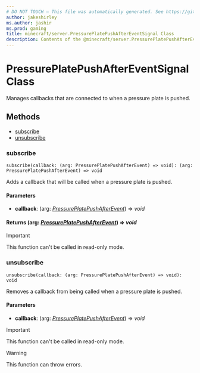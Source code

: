 ```yaml
---
# DO NOT TOUCH — This file was automatically generated. See https://github.com/mojang/minecraftapidocsgenerator to modify descriptions, examples, etc.
author: jakeshirley
ms.author: jashir
ms.prod: gaming
title: minecraft/server.PressurePlatePushAfterEventSignal Class
description: Contents of the @minecraft/server.PressurePlatePushAfterEventSignal class.
---
```

# PressurePlatePushAfterEventSignal Class

Manages callbacks that are connected to when a pressure plate is pushed.

## Methods
- [subscribe](#subscribe)
- [unsubscribe](#unsubscribe)

### **subscribe**
`
subscribe(callback: (arg: PressurePlatePushAfterEvent) => void): (arg: PressurePlatePushAfterEvent) => void
`

Adds a callback that will be called when a pressure plate is pushed.

#### **Parameters**
- **callback**: (arg: [*PressurePlatePushAfterEvent*](PressurePlatePushAfterEvent.md)) => *void*

#### **Returns** (arg: [*PressurePlatePushAfterEvent*](PressurePlatePushAfterEvent.md)) => *void*

> [!IMPORTANT]
> This function can't be called in read-only mode.

### **unsubscribe**
`
unsubscribe(callback: (arg: PressurePlatePushAfterEvent) => void): void
`

Removes a callback from being called when a pressure plate is pushed.

#### **Parameters**
- **callback**: (arg: [*PressurePlatePushAfterEvent*](PressurePlatePushAfterEvent.md)) => *void*

> [!IMPORTANT]
> This function can't be called in read-only mode.

> [!WARNING]
> This function can throw errors.

